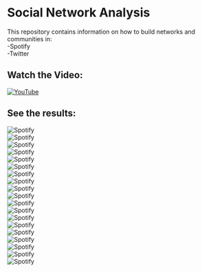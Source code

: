 # Social Network Analysis

This repository contains information on how to build networks and communities in:<br/>
-Spotify<br/>
-Twitter<br/>

## Watch the Video:
[![YouTube](https://img.youtube.com/vi/0j1TZs0aqgY/0.jpg)](https://www.youtube.com/watch?v=0j1TZs0aqgY)

## See the results:
![Spotify](https://github.com/josedsj/img/blob/main/Music%20Connects%20Presentation-1.png?raw=true)<br/>
![Spotify](https://github.com/josedsj/img/blob/main/Music%20Connects%20Presentation-2.png?raw=true)<br/>
![Spotify](https://github.com/josedsj/img/blob/main/Music%20Connects%20Presentation-3.png?raw=true)<br/>
![Spotify](https://github.com/josedsj/img/blob/main/Music%20Connects%20Presentation-4.png?raw=true)<br/>
![Spotify](https://github.com/josedsj/img/blob/main/Music%20Connects%20Presentation-5.png?raw=true)<br/>
![Spotify](https://github.com/josedsj/img/blob/main/Music%20Connects%20Presentation-6.png?raw=true)<br/>
![Spotify](https://github.com/josedsj/img/blob/main/Music%20Connects%20Presentation-7.png?raw=true)<br/>
![Spotify](https://github.com/josedsj/img/blob/main/Music%20Connects%20Presentation-8.png?raw=true)<br/>
![Spotify](https://github.com/josedsj/img/blob/main/Music%20Connects%20Presentation-9.png?raw=true)<br/>
![Spotify](https://github.com/josedsj/img/blob/main/Music%20Connects%20Presentation-10.png?raw=true)<br/>
![Spotify](https://github.com/josedsj/img/blob/main/Music%20Connects%20Presentation-11.png?raw=true)<br/>
![Spotify](https://github.com/josedsj/img/blob/main/Music%20Connects%20Presentation-12.png?raw=true)<br/>
![Spotify](https://github.com/josedsj/img/blob/main/Music%20Connects%20Presentation-13.png?raw=true)<br/>
![Spotify](https://github.com/josedsj/img/blob/main/Music%20Connects%20Presentation-14.png?raw=true)<br/>
![Spotify](https://github.com/josedsj/img/blob/main/Music%20Connects%20Presentation-15.png?raw=true)<br/>
![Spotify](https://github.com/josedsj/img/blob/main/Music%20Connects%20Presentation-16.png?raw=true)<br/>
![Spotify](https://github.com/josedsj/img/blob/main/Music%20Connects%20Presentation-17.png?raw=true)<br/>
![Spotify](https://github.com/josedsj/img/blob/main/Music%20Connects%20Presentation-18.png?raw=true)<br/>
![Spotify](https://github.com/josedsj/img/blob/main/Music%20Connects%20Presentation-19.png?raw=true)<br/>
